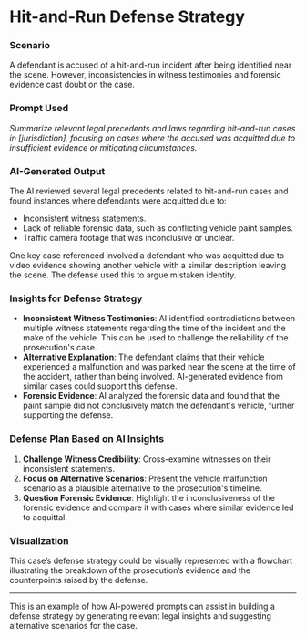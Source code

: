 # Hit-and-Run Defense Strategy

### Scenario
A defendant is accused of a hit-and-run incident after being identified near the scene. However, inconsistencies in witness testimonies and forensic evidence cast doubt on the case.

### Prompt Used
*Summarize relevant legal precedents and laws regarding hit-and-run cases in [jurisdiction], focusing on cases where the accused was acquitted due to insufficient evidence or mitigating circumstances.*

### AI-Generated Output
The AI reviewed several legal precedents related to hit-and-run cases and found instances where defendants were acquitted due to:
- Inconsistent witness statements.
- Lack of reliable forensic data, such as conflicting vehicle paint samples.
- Traffic camera footage that was inconclusive or unclear.

One key case referenced involved a defendant who was acquitted due to video evidence showing another vehicle with a similar description leaving the scene. The defense used this to argue mistaken identity.

### Insights for Defense Strategy
- **Inconsistent Witness Testimonies**: AI identified contradictions between multiple witness statements regarding the time of the incident and the make of the vehicle. This can be used to challenge the reliability of the prosecution's case.
- **Alternative Explanation**: The defendant claims that their vehicle experienced a malfunction and was parked near the scene at the time of the accident, rather than being involved. AI-generated evidence from similar cases could support this defense.
- **Forensic Evidence**: AI analyzed the forensic data and found that the paint sample did not conclusively match the defendant's vehicle, further supporting the defense.

### Defense Plan Based on AI Insights
1. **Challenge Witness Credibility**: Cross-examine witnesses on their inconsistent statements.
2. **Focus on Alternative Scenarios**: Present the vehicle malfunction scenario as a plausible alternative to the prosecution's timeline.
3. **Question Forensic Evidence**: Highlight the inconclusiveness of the forensic evidence and compare it with cases where similar evidence led to acquittal.

### Visualization
This case’s defense strategy could be visually represented with a flowchart illustrating the breakdown of the prosecution’s evidence and the counterpoints raised by the defense.

---

This is an example of how AI-powered prompts can assist in building a defense strategy by generating relevant legal insights and suggesting alternative scenarios for the case.
